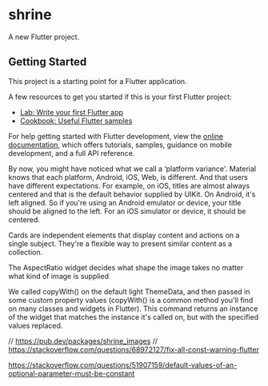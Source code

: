 # shrine

A new Flutter project.

## Getting Started

This project is a starting point for a Flutter application.

A few resources to get you started if this is your first Flutter project:

- [Lab: Write your first Flutter app](https://docs.flutter.dev/get-started/codelab)
- [Cookbook: Useful Flutter samples](https://docs.flutter.dev/cookbook)

For help getting started with Flutter development, view the
[online documentation](https://docs.flutter.dev/), which offers tutorials,
samples, guidance on mobile development, and a full API reference.

By now, you might have noticed what we call a ‘platform variance'. Material knows that each platform, Android, iOS, Web, is different. And that users have different expectations. For example, on iOS, titles are almost always centered and that is the default behavior supplied by UIKit. On Android, it's left aligned. So if you're using an Android emulator or device, your title should be aligned to the left. For an iOS simulator or device, it should be centered.


Cards are independent elements that display content and actions on a single subject. They're a flexible way to present similar content as a collection.

The AspectRatio widget decides what shape the image takes no matter what kind of image is supplied

We called copyWith() on the default light ThemeData, and then passed in some custom property values (copyWith() is a common method you'll find on many classes and widgets in Flutter). This command returns an instance of the widget that matches the instance it's called on, but with the specified values replaced.


// <https://pub.dev/packages/shrine_images>
// <https://stackoverflow.com/questions/68972127/fix-all-const-warning-flutter>



<https://stackoverflow.com/questions/51907159/default-values-of-an-optional-parameter-must-be-constant>
